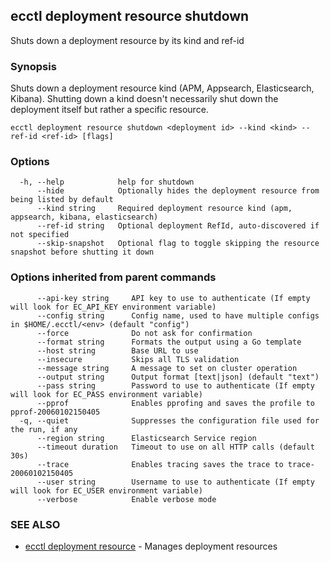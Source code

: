 ## ecctl deployment resource shutdown

Shuts down a deployment resource by its kind and ref-id

### Synopsis

Shuts down a deployment resource kind (APM, Appsearch, Elasticsearch, Kibana). Shutting down a
kind doesn't necessarily shut down the deployment itself but rather a specific  resource.

```
ecctl deployment resource shutdown <deployment id> --kind <kind> --ref-id <ref-id> [flags]
```

### Options

```
  -h, --help            help for shutdown
      --hide            Optionally hides the deployment resource from being listed by default
      --kind string     Required deployment resource kind (apm, appsearch, kibana, elasticsearch)
      --ref-id string   Optional deployment RefId, auto-discovered if not specified
      --skip-snapshot   Optional flag to toggle skipping the resource snapshot before shutting it down
```

### Options inherited from parent commands

```
      --api-key string     API key to use to authenticate (If empty will look for EC_API_KEY environment variable)
      --config string      Config name, used to have multiple configs in $HOME/.ecctl/<env> (default "config")
      --force              Do not ask for confirmation
      --format string      Formats the output using a Go template
      --host string        Base URL to use
      --insecure           Skips all TLS validation
      --message string     A message to set on cluster operation
      --output string      Output format [text|json] (default "text")
      --pass string        Password to use to authenticate (If empty will look for EC_PASS environment variable)
      --pprof              Enables pprofing and saves the profile to pprof-20060102150405
  -q, --quiet              Suppresses the configuration file used for the run, if any
      --region string      Elasticsearch Service region
      --timeout duration   Timeout to use on all HTTP calls (default 30s)
      --trace              Enables tracing saves the trace to trace-20060102150405
      --user string        Username to use to authenticate (If empty will look for EC_USER environment variable)
      --verbose            Enable verbose mode
```

### SEE ALSO

* [ecctl deployment resource](ecctl_deployment_resource.md)	 - Manages deployment resources

